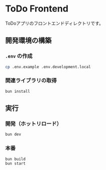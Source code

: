 # ToDo Frontend

ToDoアプリのフロントエンドディレクトリです。

## 開発環境の構築

### `.env` の作成

```sh
cp .env.example .env.development.local
```

### 関連ライブラリの取得

```sh
bun install
```

## 実行

### 開発（ホットリロード）

```sh
bun dev
```

### 本番

```sh
bun build
bun start
```